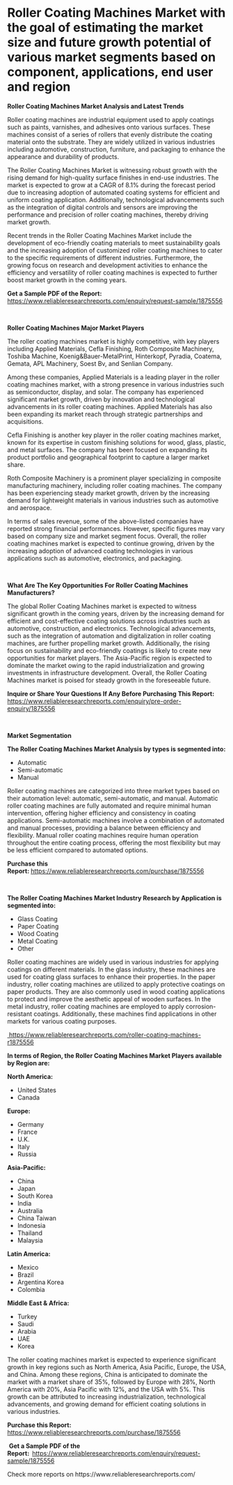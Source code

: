 <p><h1>Roller Coating Machines Market with the goal of estimating the market size and future growth potential of various market segments based on component, applications, end user and region</h1></p><p><strong>Roller Coating Machines Market Analysis and Latest Trends</strong></p>
<p><p>Roller coating machines are industrial equipment used to apply coatings such as paints, varnishes, and adhesives onto various surfaces. These machines consist of a series of rollers that evenly distribute the coating material onto the substrate. They are widely utilized in various industries including automotive, construction, furniture, and packaging to enhance the appearance and durability of products.</p><p>The Roller Coating Machines Market is witnessing robust growth with the rising demand for high-quality surface finishes in end-use industries. The market is expected to grow at a CAGR of 8.1% during the forecast period due to increasing adoption of automated coating systems for efficient and uniform coating application. Additionally, technological advancements such as the integration of digital controls and sensors are improving the performance and precision of roller coating machines, thereby driving market growth.</p><p>Recent trends in the Roller Coating Machines Market include the development of eco-friendly coating materials to meet sustainability goals and the increasing adoption of customized roller coating machines to cater to the specific requirements of different industries. Furthermore, the growing focus on research and development activities to enhance the efficiency and versatility of roller coating machines is expected to further boost market growth in the coming years.</p></p>
<p><strong>Get a Sample PDF of the Report:&nbsp;</strong> <a href="https://www.reliableresearchreports.com/enquiry/request-sample/1875556">https://www.reliableresearchreports.com/enquiry/request-sample/1875556</a></p>
<p>&nbsp;</p>
<p><strong>Roller Coating Machines Major Market Players</strong></p>
<p><p>The roller coating machines market is highly competitive, with key players including Applied Materials, Cefla Finishing, Roth Composite Machinery, Toshiba Machine, Koenig&Bauer-MetalPrint, Hinterkopf, Pyradia, Coatema, Gemata, APL Machinery, Soest Bv, and Senlian Company. </p><p>Among these companies, Applied Materials is a leading player in the roller coating machines market, with a strong presence in various industries such as semiconductor, display, and solar. The company has experienced significant market growth, driven by innovation and technological advancements in its roller coating machines. Applied Materials has also been expanding its market reach through strategic partnerships and acquisitions.</p><p>Cefla Finishing is another key player in the roller coating machines market, known for its expertise in custom finishing solutions for wood, glass, plastic, and metal surfaces. The company has been focused on expanding its product portfolio and geographical footprint to capture a larger market share.</p><p>Roth Composite Machinery is a prominent player specializing in composite manufacturing machinery, including roller coating machines. The company has been experiencing steady market growth, driven by the increasing demand for lightweight materials in various industries such as automotive and aerospace.</p><p>In terms of sales revenue, some of the above-listed companies have reported strong financial performances. However, specific figures may vary based on company size and market segment focus. Overall, the roller coating machines market is expected to continue growing, driven by the increasing adoption of advanced coating technologies in various applications such as automotive, electronics, and packaging.</p></p>
<p>&nbsp;</p>
<p><strong>What Are The Key Opportunities For Roller Coating Machines Manufacturers?</strong></p>
<p><p>The global Roller Coating Machines market is expected to witness significant growth in the coming years, driven by the increasing demand for efficient and cost-effective coating solutions across industries such as automotive, construction, and electronics. Technological advancements, such as the integration of automation and digitalization in roller coating machines, are further propelling market growth. Additionally, the rising focus on sustainability and eco-friendly coatings is likely to create new opportunities for market players. The Asia-Pacific region is expected to dominate the market owing to the rapid industrialization and growing investments in infrastructure development. Overall, the Roller Coating Machines market is poised for steady growth in the foreseeable future.</p></p>
<p><strong>Inquire or Share Your Questions If Any Before Purchasing This Report:</strong> <a href="https://www.reliableresearchreports.com/enquiry/pre-order-enquiry/1875556">https://www.reliableresearchreports.com/enquiry/pre-order-enquiry/1875556</a></p>
<p>&nbsp;</p>
<p><strong>Market Segmentation</strong></p>
<p><strong>The Roller Coating Machines Market Analysis by types is segmented into:</strong></p>
<p><ul><li>Automatic</li><li>Semi-automatic</li><li>Manual</li></ul></p>
<p><p>Roller coating machines are categorized into three market types based on their automation level: automatic, semi-automatic, and manual. Automatic roller coating machines are fully automated and require minimal human intervention, offering higher efficiency and consistency in coating applications. Semi-automatic machines involve a combination of automated and manual processes, providing a balance between efficiency and flexibility. Manual roller coating machines require human operation throughout the entire coating process, offering the most flexibility but may be less efficient compared to automated options.</p></p>
<p><strong>Purchase this Report:&nbsp;</strong><a href="https://www.reliableresearchreports.com/purchase/1875556">https://www.reliableresearchreports.com/purchase/1875556</a></p>
<p>&nbsp;</p>
<p><strong>The Roller Coating Machines Market Industry Research by Application is segmented into:</strong></p>
<p><ul><li>Glass Coating</li><li>Paper Coating</li><li>Wood Coating</li><li>Metal Coating</li><li>Other</li></ul></p>
<p><p>Roller coating machines are widely used in various industries for applying coatings on different materials. In the glass industry, these machines are used for coating glass surfaces to enhance their properties. In the paper industry, roller coating machines are utilized to apply protective coatings on paper products. They are also commonly used in wood coating applications to protect and improve the aesthetic appeal of wooden surfaces. In the metal industry, roller coating machines are employed to apply corrosion-resistant coatings. Additionally, these machines find applications in other markets for various coating purposes.</p></p>
<p><a href="https://www.reliableresearchreports.com/roller-coating-machines-r1875556">&nbsp;https://www.reliableresearchreports.com/roller-coating-machines-r1875556</a></p>
<p><strong>In terms of Region, the Roller Coating Machines Market Players available by Region are:</strong></p>
<p>
    <p> <strong> North America: </strong>
        <ul>
            <li>United States</li>
            <li>Canada</li>
        </ul>
        </p> 
    <p> <strong> Europe: </strong>
        <ul>
            <li>Germany</li>
            <li>France</li>
            <li>U.K.</li>
            <li>Italy</li>
            <li>Russia</li>
        </ul>
        </p> 
    <p> <strong> Asia-Pacific: </strong>
        <ul>
            <li>China</li>
            <li>Japan</li>
            <li>South Korea</li>
            <li>India</li>
            <li>Australia</li>
            <li>China Taiwan</li>
            <li>Indonesia</li>
            <li>Thailand</li>
            <li>Malaysia</li>
        </ul>
        </p> 
    <p> <strong> Latin America: </strong>
        <ul>
            <li>Mexico</li>
            <li>Brazil</li>
            <li>Argentina Korea</li>
            <li>Colombia</li>
        </ul>
        </p> 
    <p> <strong> Middle East & Africa: </strong>
        <ul>
            <li>Turkey</li>
            <li>Saudi</li>
            <li>Arabia</li>
            <li>UAE</li>
            <li>Korea</li>
        </ul>
    </p>
    </p>
<p><p>The roller coating machines market is expected to experience significant growth in key regions such as North America, Asia Pacific, Europe, the USA, and China. Among these regions, China is anticipated to dominate the market with a market share of 35%, followed by Europe with 28%, North America with 20%, Asia Pacific with 12%, and the USA with 5%. This growth can be attributed to increasing industrialization, technological advancements, and growing demand for efficient coating solutions in various industries.</p></p>
<p><strong>Purchase this Report: </strong><a href="https://www.reliableresearchreports.com/purchase/1875556">https://www.reliableresearchreports.com/purchase/1875556</a></p>
<p>&nbsp;<strong>Get a Sample PDF of the Report:&nbsp;&nbsp;</strong><a href="https://www.reliableresearchreports.com/enquiry/request-sample/1875556">https://www.reliableresearchreports.com/enquiry/request-sample/1875556</a></p>
<p><strong></strong></p>
<p>Check more reports on https://www.reliableresearchreports.com/</p>